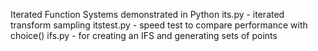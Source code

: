 Iterated Function Systems demonstrated in Python
its.py - iterated transform sampling
itstest.py - speed test to compare performance with choice()
ifs.py - for creating an IFS and generating sets of points
